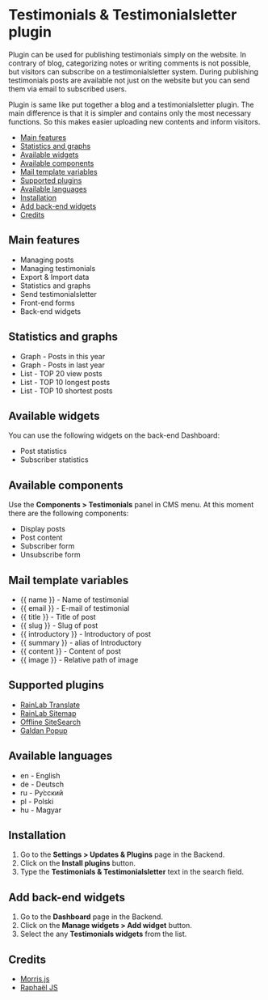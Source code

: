 # Testimonials & Testimonialsletter plugin
Plugin can be used for publishing testimonials simply on the website. In contrary of blog, categorizing notes or writing comments is not possible, but visitors can subscribe on a testimonialsletter system. During publishing testimonials posts are available not just on the website but you can send them via email to subscribed users.

Plugin is same like put together a blog and a testimonialsletter plugin. The main difference is that it is simpler and contains only the most necessary functions. So this makes easier uploading new contents and inform visitors.

- [Main features](#main_features)
- [Statistics and graphs](#statistics)
- [Available widgets](#available_widgets)
- [Available components](#available_components)
- [Mail template variables](#mail_template)
- [Supported plugins](#supported_plugins)
- [Available languages](#available_languages)
- [Installation](#installation)
- [Add back-end widgets](#backend_widgets)
- [Credits](#credits)

<a name="main_features"></a>
## Main features
* Managing posts
* Managing testimonials
* Export & Import data
* Statistics and graphs
* Send testimonialsletter
* Front-end forms
* Back-end widgets

<a name="statistics"></a>
## Statistics and graphs
* Graph - Posts in this year
* Graph - Posts in last year
* List - TOP 20 view posts
* List - TOP 10 longest posts
* List - TOP 10 shortest posts

<a name="available_widgets"></a>
## Available widgets
You can use the following widgets on the back-end Dashboard:
* Post statistics
* Subscriber statistics

<a name="available_components"></a>
## Available components
Use the __Components > Testimonials__ panel in CMS menu. At this moment there are the following components:
* Display posts
* Post content
* Subscriber form
* Unsubscribe form

<a name="mail_template"></a>
## Mail template variables
* {{ name }} - Name of testimonial
* {{ email }} - E-mail of testimonial
* {{ title }} - Title of post
* {{ slug }} - Slug of post
* {{ introductory }} - Introductory of post
* {{ summary }} - alias of Introductory
* {{ content }} - Content of post
* {{ image }} - Relative path of image

<a name="supported_plugins"></a>
## Supported plugins
* [RainLab Translate](http://octobercms.com/plugin/rainlab-translate)
* [RainLab Sitemap](http://octobercms.com/plugin/rainlab-sitemap)
* [Offline SiteSearch](http://octobercms.com/plugin/offline-sitesearch)
* [Galdan Popup](http://octobercms.com/plugin/galdan-popup)

<a name="available_languages"></a>
## Available languages
* en - English
* de - Deutsch
* ru - Pу́сский
* pl - Polski
* hu - Magyar

<a name="installation"></a>
## Installation
1. Go to the __Settings > Updates & Plugins__ page in the Backend.
1. Click on the __Install plugins__ button.
1. Type the __Testimonials & Testimonialsletter__ text in the search field.

<a name="backend_widgets"></a>
## Add back-end widgets
1. Go to the __Dashboard__ page in the Backend.
1. Click on the __Manage widgets > Add widget__ button.
1. Select the any __Testimonials widgets__ from the list.

<a name="credits"></a>
## Credits
* [Morris.js](http://morrisjs.github.io/morris.js)
* [Raphaël JS](http://dmitrybaranovskiy.github.io/raphael)
